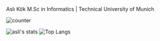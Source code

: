 Aslı Kök
M.Sc in Informatics | Technical University of Munich

![counter](https://github.com/imgeaslikok.m.pipedream.net)


![asli's stats](https://github-readme-stats.vercel.app/api?username=imgeaslikok&count_private=true&show_icons=true&theme=onedark)  ![Top Langs](https://github-readme-stats.vercel.app/api/top-langs/?username=imgeaslikok&layout=compact&theme=onedark)
